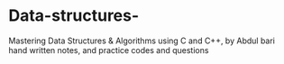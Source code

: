 # Data-structures-
Mastering Data Structures &amp; Algorithms using C and C++, by Abdul bari hand written notes, and practice codes and questions
